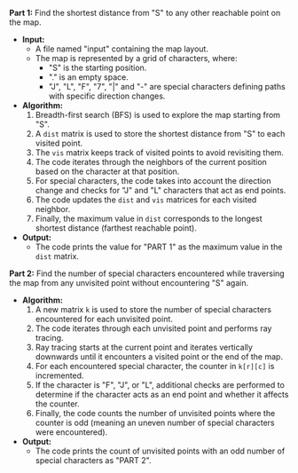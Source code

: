 **Part 1:** Find the shortest distance from "S" to any other reachable point on the map.

- **Input:**
  - A file named "input" containing the map layout.
  - The map is represented by a grid of characters, where:
    - "S" is the starting position.
    - "." is an empty space.
    - "J", "L", "F", "7", "|" and "-" are special characters defining paths with specific direction changes.
- **Algorithm:**
  1. Breadth-first search (BFS) is used to explore the map starting from "S".
  2. A `dist` matrix is used to store the shortest distance from "S" to each visited point.
  3. The `vis` matrix keeps track of visited points to avoid revisiting them.
  4. The code iterates through the neighbors of the current position based on the character at that position.
  5. For special characters, the code takes into account the direction change and checks for "J" and "L" characters that act as end points.
  6. The code updates the `dist` and `vis` matrices for each visited neighbor.
  7. Finally, the maximum value in `dist` corresponds to the longest shortest distance (farthest reachable point).
- **Output:**
  - The code prints the value for "PART 1" as the maximum value in the `dist` matrix.

**Part 2:** Find the number of special characters encountered while traversing the map from any unvisited point without encountering "S" again.

- **Algorithm:**
  1. A new matrix `k` is used to store the number of special characters encountered for each unvisited point.
  2. The code iterates through each unvisited point and performs ray tracing.
  3. Ray tracing starts at the current point and iterates vertically downwards until it encounters a visited point or the end of the map.
  4. For each encountered special character, the counter in `k[r][c]` is incremented.
  5. If the character is "F", "J", or "L", additional checks are performed to determine if the character acts as an end point and whether it affects the counter.
  6. Finally, the code counts the number of unvisited points where the counter is odd (meaning an uneven number of special characters were encountered).
- **Output:**
  - The code prints the count of unvisited points with an odd number of special characters as "PART 2".
